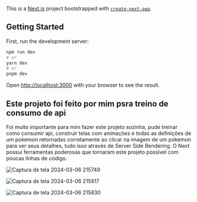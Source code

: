 This is a [Next.js](https://nextjs.org/) project bootstrapped with [`create-next-app`](https://github.com/vercel/next.js/tree/canary/packages/create-next-app).

## Getting Started

First, run the development server:

```bash
npm run dev
# or
yarn dev
# or
pnpm dev
```

Open [http://localhost:3000](http://localhost:3000) with your browser to see the result.


## Este projeto foi feito por mim psra treino de consumo de api
Foi muito importante para mim fazer este projeto sozinha, pude treinar como consumir api, construir telas com animações e todas as definições de um pokemon retornadas corretamente ao clicar na imagem de um pokemon para ver seus detalhes, tudo isso através de Server Side Rendering. O Next possui ferramentas poderosas que tornaram este projeto possível com poucas linhas de código.

![Captura de tela 2024-03-06 215749](https://github.com/annamarcomini/PokedexWithApi/assets/116853315/949d9f07-75d6-4cbe-8efb-c30e74cbcc82)

![Captura de tela 2024-03-06 215817](https://github.com/annamarcomini/PokedexWithApi/assets/116853315/06d764f1-21e7-4879-9af9-ed46b841c69b)

![Captura de tela 2024-03-06 215830](https://github.com/annamarcomini/PokedexWithApi/assets/116853315/d60574de-6b85-43f2-a356-b8b7678a5acb)


